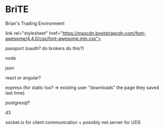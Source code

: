 # BriTE

Brian's Trading Environment

link rel="stylesheet" href="https://maxcdn.bootstrapcdn.com/font-awesome/4.4.0/css/font-awesome.min.css">

passport (oauth?  do brokers do this?)

node

json

react or angular?

express (for static too?  => existing user "downloads" the page they saved last time)

postgresql?

d3

socket.io for client communication + possibly net.server for UDS
